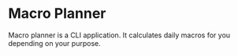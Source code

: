# Macro Planner

Macro planner is a CLI application. It calculates daily macros for you depending on your purpose.
